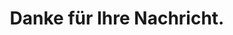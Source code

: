 ---
layout: simple_page
style_id: simple_page
title: Danke für Ihre Nachricht.
description: Danke für die Kontaktaufnahme. AdvoAdvice wird sich in kürze bei Ihnen melden.
intro_zeigen: true
intro_markdown: Wir werden uns so bald wie möglich mit Ihnen in Verbindung setzen.
intro_cta_text: Zurück zur Hauptseite
intro_cta_link: "/"
sitemap: false
---